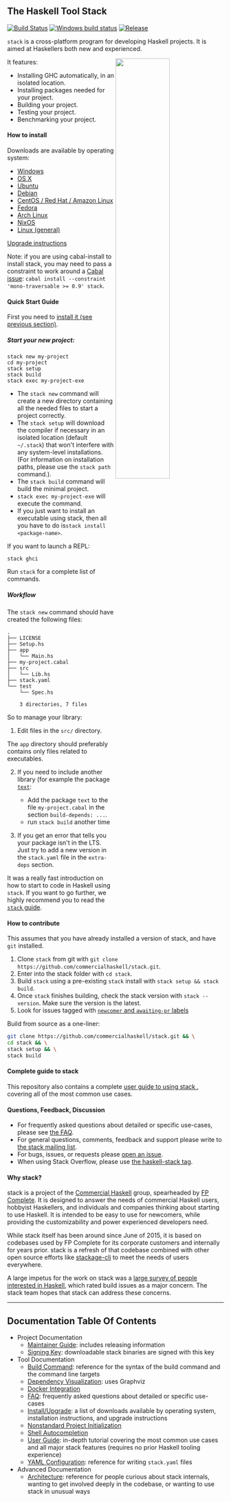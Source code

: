 ## The Haskell Tool Stack

[![Build Status](https://travis-ci.org/commercialhaskell/stack.svg?branch=master)](https://travis-ci.org/commercialhaskell/stack)
[![Windows build status](https://ci.appveyor.com/api/projects/status/github/commercialhaskell/stack)](https://ci.appveyor.com/project/snoyberg/stack)
[![Release](https://img.shields.io/github/release/commercialhaskell/stack.svg)](https://github.com/commercialhaskell/stack/releases)

`stack` is a cross-platform program for developing Haskell
projects. It is aimed at Haskellers both new and experienced.

<img src="http://i.imgur.com/WW69oTj.gif" width="50%" align="right">

It features:

* Installing GHC automatically, in an isolated location.
* Installing packages needed for your project.
* Building your project.
* Testing your project.
* Benchmarking your project.

#### How to install

Downloads are available by operating system:

* [Windows](https://github.com/commercialhaskell/stack/blob/release/doc/install_and_upgrade.md#windows)
* [OS X](https://github.com/commercialhaskell/stack/blob/release/doc/install_and_upgrade.md#os-x)
* [Ubuntu](https://github.com/commercialhaskell/stack/blob/release/doc/install_and_upgrade.md#ubuntu)
* [Debian](https://github.com/commercialhaskell/stack/blob/release/doc/install_and_upgrade.md#debian)
* [CentOS / Red Hat / Amazon Linux](https://github.com/commercialhaskell/stack/blob/release/doc/install_and_upgrade.md#centos--red-hat--amazon-linux)
* [Fedora](https://github.com/commercialhaskell/stack/blob/release/doc/install_and_upgrade.md#fedora)
* [Arch Linux](https://github.com/commercialhaskell/stack/blob/release/doc/install_and_upgrade.md#arch-linux)
* [NixOS](https://github.com/commercialhaskell/stack/blob/release/doc/install_and_upgrade.md#nixos)
* [Linux (general)](https://github.com/commercialhaskell/stack/blob/release/doc/install_and_upgrade.md#linux)

[Upgrade instructions](https://github.com/commercialhaskell/stack/blob/release/doc/install_and_upgrade.md#upgrade)

Note: if you are using cabal-install to install stack, you may need to pass a
constraint to work around a
[Cabal issue](https://github.com/haskell/cabal/issues/2759): `cabal install
--constraint 'mono-traversable >= 0.9' stack`.

#### Quick Start Guide

First you need to [install it (see previous section)](#how-to-install).

##### Start your new project:

~~~ {.bash}
stack new my-project
cd my-project
stack setup
stack build
stack exec my-project-exe
~~~

- The `stack new` command will create a new directory containing all
the needed files to start a project correctly.
- The `stack setup` will download the compiler if necessary in an isolated
  location (default `~/.stack`) that won't interfere with any system-level
  installations. (For information on installation paths, please use the `stack
  path` command.).
- The `stack build` command will build the minimal project.
- `stack exec my-project-exe` will execute the command.
- If you just want to install an executable using stack, then all you have to do
is`stack install <package-name>`.

If you want to launch a REPL:

~~~ {.bash}
stack ghci
~~~


Run `stack` for a complete list of commands.

##### Workflow

The `stack new` command should have created the following files:

~~~
.
├── LICENSE
├── Setup.hs
├── app
│   └── Main.hs
├── my-project.cabal
├── src
│   └── Lib.hs
├── stack.yaml
└── test
    └── Spec.hs

    3 directories, 7 files
~~~

So to manage your library:

1. Edit files in the `src/` directory.

The `app` directory should preferably contains only files related to
executables.

2. If you need to include another library (for example the package [`text`](https://hackage.haskell.org/package/text):

   - Add the package `text` to the file `my-project.cabal`
     in the section `build-depends: ...`.
   - run `stack build` another time

3. If you get an error that tells you your package isn't in the LTS.
   Just try to add a new version in the `stack.yaml` file in the `extra-deps` section.

It was a really fast introduction on how to start to code in Haskell using `stack`.
If you want to go further, we highly recommend you to read the [`stack` guide](https://github.com/commercialhaskell/stack/blob/master/doc/GUIDE.md).

#### How to contribute

This assumes that you have already installed a version of stack, and have `git`
installed.

1. Clone `stack` from git with
   `git clone https://github.com/commercialhaskell/stack.git`.
2. Enter into the stack folder with `cd stack`.
3. Build `stack` using a pre-existing `stack` install with
   `stack setup && stack build`.
4. Once `stack` finishes building, check the stack version with
   `stack --version`. Make sure the version is the latest.
5. Look for issues tagged with
   [`newcomer` and `awaiting-pr` labels](https://github.com/commercialhaskell/stack/issues?q=is%3Aopen+is%3Aissue+label%3Anewcomer+label%3A%22awaiting+pr%22)

Build from source as a one-liner:

```bash
git clone https://github.com/commercialhaskell/stack.git && \
cd stack && \
stack setup && \
stack build
```

#### Complete guide to stack

This repository also contains a complete [user guide to using stack
](https://github.com/commercialhaskell/stack/blob/release/doc/GUIDE.md), covering all of the most common use cases.


#### Questions, Feedback, Discussion

* For frequently asked questions about detailed or specific use-cases, please
  see [the FAQ](https://github.com/commercialhaskell/stack/blob/release/doc/faq.md).
* For general questions, comments, feedback and support please write
  to [the stack mailing list](https://groups.google.com/d/forum/haskell-stack).
* For bugs, issues, or requests please
  [open an issue](https://github.com/commercialhaskell/stack/issues/new).
* When using Stack Overflow, please use [the haskell-stack
  tag](http://stackoverflow.com/questions/tagged/haskell-stack).

#### Why stack?

stack is a project of the [Commercial Haskell](http://commercialhaskell.com/)
group, spearheaded by [FP Complete](https://www.fpcomplete.com/). It is
designed to answer the needs of commercial Haskell users, hobbyist Haskellers,
and individuals and companies thinking about starting to use Haskell. It is
intended to be easy to use for newcomers, while providing the customizability
and power experienced developers need.

While stack itself has been around since June of 2015, it is based on codebases
used by FP Complete for its corporate customers and internally for years prior.
stack is a refresh of that codebase combined with other open source efforts
like [stackage-cli](https://github.com/fpco/stackage-cli) to meet the needs of
users everywhere.

A large impetus for the work on stack was a [large survey of people interested
in
Haskell](https://www.fpcomplete.com/blog/2015/05/thousand-user-haskell-survey),
which rated build issues as a major concern. The stack team hopes that stack
can address these concerns.

<hr>

## Documentation Table Of Contents

* Project Documentation
    * [Maintainer Guide](https://github.com/commercialhaskell/stack/blob/release/doc/MAINTAINER_GUIDE.md): includes releasing information
    * [Signing Key](https://github.com/commercialhaskell/stack/blob/release/doc/SIGNING_KEY.md): downloadable stack binaries are signed
      with this key
* Tool Documentation
    * [Build Command](https://github.com/commercialhaskell/stack/blob/release/doc/build_command.md): reference for the syntax of the
      build command and the command line targets
    * [Dependency Visualization](https://github.com/commercialhaskell/stack/blob/release/doc/dependency_visualization.md): uses Graphviz
    * [Docker Integration](https://github.com/commercialhaskell/stack/blob/release/doc/docker_integration.md)
    * [FAQ](https://github.com/commercialhaskell/stack/blob/release/doc/faq.md): frequently asked questions about detailed or specific
      use-cases
    * [Install/Upgrade](https://github.com/commercialhaskell/stack/blob/release/doc/install_and_upgrade.md): a list of downloads
      available by operating system, installation instructions, and upgrade
      instructions
    * [Nonstandard Project Initialization](https://github.com/commercialhaskell/stack/blob/release/doc/nonstandard_project_init.md)
    * [Shell Autocompletion](https://github.com/commercialhaskell/stack/blob/release/doc/shell_autocompletion.md)
    * [User Guide](https://github.com/commercialhaskell/stack/blob/release/doc/GUIDE.md): in-depth tutorial covering the most common use
      cases and all major stack features (requires no prior Haskell tooling
      experience)
    * [YAML Configuration](https://github.com/commercialhaskell/stack/blob/release/doc/yaml_configuration.md): reference for writing
      `stack.yaml` files
* Advanced Documentation
    * [Architecture](https://github.com/commercialhaskell/stack/blob/release/doc/architecture.md): reference for people curious about
      stack internals, wanting to get involved deeply in the codebase, or
      wanting to use stack in unusual ways
